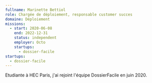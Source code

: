 ```yaml
---
fullname: Marinette Bettiol
role: Chargée de déploiement, responsable customer succes
domaine: Déploiement
missions:
  - start: 2020-06-08
    end: 2022-12-31
    status: independent
    employer: Octo
    startups:
      - dossier-facile
startups:
  - dossier-facile
---
```


Etudiante à HEC Paris, j'ai rejoint l'équipe DossierFacile en juin 2020.
